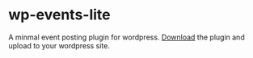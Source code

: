 wp-events-lite
==============

A minmal event posting plugin for wordpress.
[Download](https://github.com/thesabbir/wp-events-lite/archive/v1.0.zip) the plugin and upload to your wordpress site.
